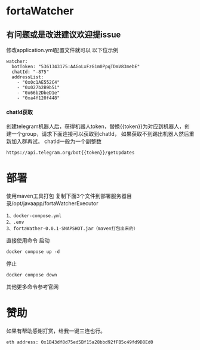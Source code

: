 # fortaWatcher
## 有问题或是改进建议欢迎提issue
修改application.yml配置文件就可以
以下位示例
```
watcher:
  botToken: "5361343175:AAGoLxFzG1m0PpqTDmV83mebE"
  chatId: "-875"
  addressList:
    - "0x0c1AE552C4"
    - "0x027b2B9b51"
    - "0x66b2DbeD1e"
    - "0xa4f120f448"
```
#### chatId获取
创建telegram机器人后，获得机器人token，替换{{token}}为对应到机器人，创建一个group，请求下面连接可以获取到chatId，
如果获取不到踢出机器人然后重新加入群再试。 chatId一般为一个副整数
```
https://api.telegram.org/bot{{token}}/getUpdates
```
# 部署
使用maven工具打包
复制下面3个文件到部署服务器目录/opt/javaapp/fortaWatcherExecutor
```
1、docker-compose.yml
2、.env
3、fortaWather-0.0.1-SNAPSHOT.jar（maven打包出来的）
```
直接使用命令
启动
```
docker compose up -d 
```
停止
```
docker compose down
```
其他更多命令参考官网

# 赞助
如果有帮助感谢打赏，给我一键三连也行。
```
eth address: 0x1B43df8d75ed5Bf15a28bbd92fFB5c49fd9D8Ed0
```